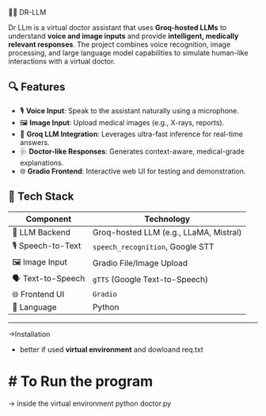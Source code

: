 🧑‍⚕️ DR-LLM 

Dr LLm is a virtual doctor assistant that uses **Groq-hosted LLMs** to understand **voice and image inputs** and provide **intelligent, medically relevant responses**. The project combines voice recognition, image processing, and large language model capabilities to simulate human-like interactions with a virtual doctor.

## 🔍 Features

- 🎙️ **Voice Input**: Speak to the assistant naturally using a microphone.
- 🖼️ **Image Input**: Upload medical images (e.g., X-rays, reports).
- 🧠 **Groq LLM Integration**: Leverages ultra-fast inference for real-time answers.
- 🩺 **Doctor-like Responses**: Generates context-aware, medical-grade explanations.
- 🌐 **Gradio Frontend**: Interactive web UI for testing and demonstration.


## 🚀 Tech Stack

| Component             | Technology                     |
|----------------------|--------------------------------|
| 🧠 LLM Backend        | Groq-hosted LLM (e.g., LLaMA, Mistral) |
| 🎙️ Speech-to-Text     | `speech_recognition`, Google STT |
| 🖼️ Image Input         | Gradio File/Image Upload       |
| 🗣️ Text-to-Speech      | `gTTS` (Google Text-to-Speech) |
| 🌐 Frontend UI         | `Gradio`                       |
| 🐍 Language            | Python                         |

---

->Installation
* better if used **virtual environment**
and dowloand req.txt
# # To Run the program 
-> inside the virtual environment
python doctor.py 


